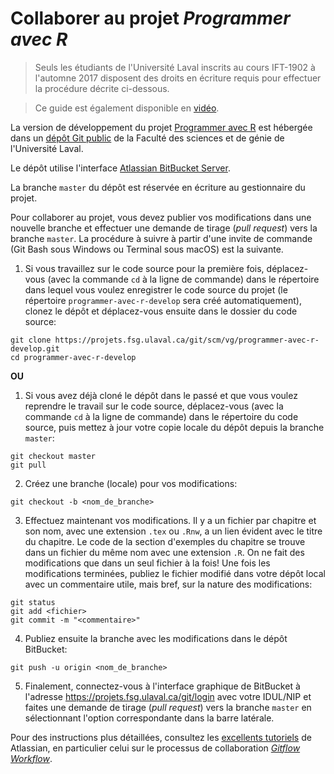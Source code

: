 <!-- Emacs: -*- coding: utf-8; eval: (auto-fill-mode -1); eval: (visual-line-mode t) -*- -->

# Collaborer au projet *Programmer avec R*

> Seuls les étudiants de l'Université Laval inscrits au cours IFT-1902 à l'automne 2017 disposent des droits en écriture requis pour effectuer la procédure décrite ci-dessous.

> Ce guide est également disponible en [vidéo](https://youtu.be/ah4F4MF5JmM).

La version de développement du projet [Programmer avec R](https://vigou3.gitlab.io/programmer-avec-r) est hébergée dans un [dépôt Git public](https://projets.fsg.ulaval.ca/git/scm/vg/programmer-avec-r-develop) de la Faculté des sciences et de génie de l'Université Laval.

Le dépôt utilise l'interface [Atlassian BitBucket Server](https://www.atlassian.com/software/bitbucket/server).

La branche `master` du dépôt est réservée en écriture au gestionnaire du projet.

Pour collaborer au projet, vous devez publier vos modifications dans une nouvelle branche et effectuer une demande de tirage (*pull request*) vers la branche `master`. La procédure à suivre à partir d'une invite de commande (Git Bash sous Windows ou Terminal sous macOS) est la suivante.

1. Si  vous travaillez sur le code source pour la première fois, déplacez-vous (avec la commande `cd` à la ligne de commande) dans le répertoire dans lequel vous voulez enregistrer le code source du projet (le répertoire `programmer-avec-r-develop` sera créé automatiquement), clonez le dépôt et déplacez-vous ensuite dans le dossier du code source:

```
git clone https://projets.fsg.ulaval.ca/git/scm/vg/programmer-avec-r-develop.git
cd programmer-avec-r-develop
```

**OU**

1. Si vous avez déjà cloné le dépôt dans le passé et que vous voulez reprendre le travail sur le code source, déplacez-vous (avec la commande `cd` à la ligne de commande) dans le répertoire du code source, puis mettez à jour votre copie locale du dépôt depuis la branche `master`:

```
git checkout master
git pull
```

2. Créez une branche (locale) pour vos modifications:

```
git checkout -b <nom_de_branche>
```
	
3. Effectuez maintenant vos modifications. Il y a un fichier par chapitre et son nom, avec une extension `.tex` ou `.Rnw`, a un lien évident avec le titre du chapitre. Le code de la section d'exemples du chapitre se trouve dans un fichier du même nom avec une extension `.R`. On ne fait des modifications que dans un seul fichier à la fois! Une fois les modifications terminées, publiez le fichier modifié dans votre dépôt local avec un commentaire utile, mais bref, sur la nature des modifications:
    
```
git status
git add <fichier>
git commit -m "<commentaire>"
```
	
4. Publiez ensuite la branche avec les modifications dans le dépôt BitBucket:

```
git push -u origin <nom_de_branche>
```
	
5. Finalement, connectez-vous à l'interface graphique de BitBucket à l'adresse <https://projets.fsg.ulaval.ca/git/login> avec votre IDUL/NIP et faites une demande de tirage (*pull request*) vers la branche `master` en sélectionnant l'option correspondante dans la barre latérale.

Pour des instructions plus détaillées, consultez les [excellents tutoriels](https://www.atlassian.com/git/tutorials) de Atlassian, en particulier celui sur le processus de collaboration [*Gitflow Workflow*](https://www.atlassian.com/git/tutorials/comparing-workflows#gitflow-workflow).
